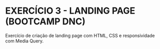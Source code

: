 # EXERCÍCIO 3 - LANDING PAGE (BOOTCAMP DNC)

Exercício de criação de landing page com HTML, CSS e responsividade com Media Query.
